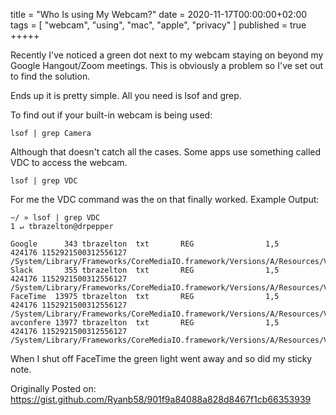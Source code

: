 title = "Who Is using My Webcam?"
date = 2020-11-17T00:00:00+02:00
tags = [
    "webcam",
    "using",
    "mac",
    "apple",
    "privacy"
]
published = true
+++++

Recently I've noticed a green dot next to my webcam staying on beyond my Google Hangout/Zoom meetings. This is obviously a problem so I've set out to find the solution.

Ends up it is pretty simple. All you need is lsof and grep.

To find out if your built-in webcam is being used:

```
lsof | grep Camera
```

Although that doesn't catch all the cases. Some apps use something called VDC to access the webcam.

```
lsof | grep VDC
```

For me the VDC command was the on that finally worked. Example Output:

```
~/ » lsof | grep VDC                                                                                                                                       1 ↵ tbrazelton@drpepper

Google      343 tbrazelton  txt       REG                1,5       424176 1152921500312556127 /System/Library/Frameworks/CoreMediaIO.framework/Versions/A/Resources/VDC.plugin/Contents/MacOS/VDC
Slack       355 tbrazelton  txt       REG                1,5       424176 1152921500312556127 /System/Library/Frameworks/CoreMediaIO.framework/Versions/A/Resources/VDC.plugin/Contents/MacOS/VDC
FaceTime  13975 tbrazelton  txt       REG                1,5       424176 1152921500312556127 /System/Library/Frameworks/CoreMediaIO.framework/Versions/A/Resources/VDC.plugin/Contents/MacOS/VDC
avconfere 13977 tbrazelton  txt       REG                1,5       424176 1152921500312556127 /System/Library/Frameworks/CoreMediaIO.framework/Versions/A/Resources/VDC.plugin/Contents/MacOS/VDC
```

When I shut off FaceTime the green light went away and so did my sticky note.

Originally Posted on: https://gist.github.com/Ryanb58/901f9a84088a828d8467f1cb66353939